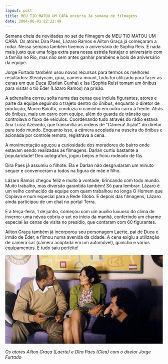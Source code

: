 ```yaml
---
layout: post
title: MEU TIO MATOU UM CARA encerra 3a semana de filmagens
date: 2004-06-01 22:22:49
---
```

Semana cheia de novidades no set de filmagem de MEU TIO MATOU UM CARA. Os atores Dira Paes, Lázaro Ramos e Ailton Graça já começaram a rodar. Nessa semana também tivemos o aniversário de Sophia Reis. E nada mais justo que uma folga extra para nossa estrela festejar o aniversário com a família no Rio, mas não sem antes ganhar parabéns e bolo de aniversário da equipe.

Jorge Furtado também usou novos recursos para termos os melhores resultados: Steadycam, grua, camera mount, tudo foi utilizado para fazer as cenas em que Duca (Darlan Cunha) e Isa (Sophia Reis) tomam um ônibus para visitar o tio Éder (Lázaro Ramos) na prisão.

A adrenalina correu solta numa das cenas que incluía figurantes, atores e parte da equipe seguindo o trajeto dentro do ônibus, enquanto o diretor de produção, Marco Baiotto, conduzia o caminho em outro carro à frente. Atrás do ônibus, mais um carro com equipe, além do guarda de trânsito que controlava o fluxo de veículos. Coordenando tudo através do rádio estava Ana Luiza Azevedo, que transmitia as ordens de "Câmera! Ação!" do diretor para todo mundo. Enquanto isso, a câmera acoplada na traseira do ônibus e acionada por controle remoto, registrava a cena.

A movimentação aguçou a curiosidade dos moradores do bairro onde estavam sendo realizadas as filmagens. Darlan curtiu bastante a popularidade! Deu autógrafos, jogou beijos e ficou rodeado de fãs.

Dira Paes já assumiu o filhote. Ela e Darlan não desgrudaram um minuto sequer e convenceram a todos na figura de mãe e filho.

Lázaro Ramos chegou feliz e muito à vontade, brincando com todo mundo. Muito trabalho, mas diversão garantida também! Só para lembrar: Lázaro é um velho conhecido da equipe com quem trabalhou no longa O Homem que Copiava e num especial para a Rede Globo. E depois das filmagens, Lázaro ainda participou de um chat no portal Terra.

E a terça-feira, 1 de junho, começou com um auxílio luxuoso do clima de inverno: uma névoa cobriu o set no início da manhã, conferindo um charme especial às cenas de visita no presídio, que contaram com 60 figurantes.

Ailton Graça também já incorporou seu personagem Laerte, pai de Duca e irmão de Éder, e filmou numa avenida da cidade. A cena exigiu a utilização de camera car (câmera acoplada em um automóvel), guincho e vários equipamentos. E tudo saiu perfeito!

![](/uploads/mtm1c-laerte-clea-jorge.jpg)

*O﻿s atores Aílton Graça (Laerte) e DIra Paes (Clea) com o diretor Jorge Furtado*